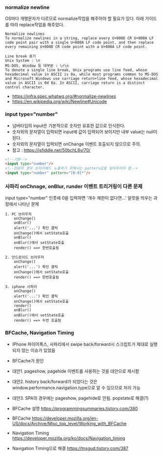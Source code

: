 ### normalize newline
OS마다 개행문자가 다르므로 normalize작업을 해주어야 할 필요가 있다. 아래 가이드를 따라 replace작업을 해주었다.
```
Normalize newlines
To normalize newlines in a string, replace every U+000D CR U+000A LF code point pair with a single U+000A LF code point, and then replace every remaining U+000D CR code point with a U+000A LF code point.
```
```
Line break 표기
Unix System : \n
MS-DOS, Window 등 대부분 : \r\n
To denote a single line break, Unix programs use line feed, whose hexadecimal value in ASCII is 0a, while most programs common to MS-DOS and Microsoft Windows use carriage return+line feed, whose hexadecimal value in ASCII is 0d 0a. In ASCII, carriage return is a distinct control character.
```
- https://infra.spec.whatwg.org/#normalize-newlines
- https://en.wikipedia.org/wiki/Newline#Unicode

### input type="number"
- 넘버타입의 input은 기본적으로 숫자만 유효한 값으로 인식한다.
- 숫자외의 문자열이 입력되면 input에 값이 입력되어 보이지만 내부 value는 null이 된다.
- 숫자외의 문자열이 입력되면 onChange 이벤트 호출되지 않으므로 주의.
- 참고 : https://jsfiddle.net/50bchL8v/70/
```html
<!--기본-->
<input type="number"/> 
<!--ISO의 경우 숫자키패드 노출하기 위해서는 pattern값을 넣어주어야 함-->
<input type="number" pattern="[0-9]*"/> 
```  
### 사파리 onChnage, onBlur, runder 이벤트 트리거링이 다른 문제
input type="number" 인풋에 0을 입력하면 '개수 제한이 없다면...' 알럿을 띄우는 과정에서 나타난 문제
```
1. PC 브라우저
	onChange()
	onBlur()
	alert('...') 확인 클릭
	onChange()에서 setState호출		
	onBlur()
	onBlur()에서 setState호출
	render() ==> 한번호출됨
```
```
2. 안드로이드 브라우저
	onChange()
	alert('...') 확인 클릭
	onChange()에서 setState호출
	render() ==> 한번호출됨
```
```
3. iphone 사파리
	onChange()
	alert('...') 확인 클릭
	onChange()에서 setState호출
	render()
	onBlur()
	onBlur()에서 setState호출
	render() ==> 두번 호출됨
```

### BFCache, Navigation Timing
- IPhone 파이어폭스, 사파리에서 swipe back/forward시 스크립트가 제대로 실행되지 않는 이슈가 있었음
- BFCache가 원인

- 대안1. pageshow, pagehide 이벤트를 사용하는 것을 대안으로 제시함
- 대안2. history back/forward가 되었다는 것은 window.performance.navigation.type으로 알 수 있으므로 처리 가능
- 대안3. SPA의 경우에는 pageshow, pagehide로 안됨. popstate로 해결(?)

- BFCache 설명 https://programmingsummaries.tistory.com/380
- BFCache https://developer.mozilla.org/en-US/docs/Archive/Misc_top_level/Working_with_BFCache
- Navigation Timing https://developer.mozilla.org/ko/docs/Navigation_timing
- Navigation Timing으로 해결 https://tnsgud.tistory.com/387
